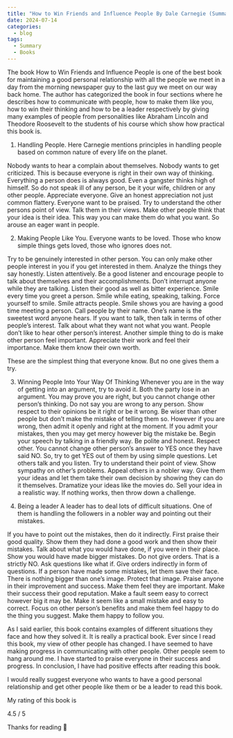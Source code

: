 ```yaml
---
title: "How to Win Friends and Influence People By Dale Carnegie (Summary)"
date: 2024-07-14
categories:
  - blog
tags:
  - Summary
  - Books
---
```


The book How to Win Friends and Influence People is one of the best book for maintaining a good personal relationship with all the people we meet in a day from the morning newspaper guy to the last guy we meet on our way back home. The author has categorized the book in four sections where he describes how to communicate with people, how to make them like you, how to win their thinking and how to be a leader respectively by giving many examples of people from personalities like Abraham Lincoln and Theodore Roosevelt to the students of his course which show how practical this book is.

1. Handling People.
Here Carnegie mentions principles in handling people based on common nature of every life on the planet.

Nobody wants to hear a complain about themselves. Nobody wants to get criticized. This is because everyone is right in their own way of thinking. Everything a person does is always good. Even a gangster thinks high of himself. So do not speak ill of any person, be it your wife, children or any other people. Appreciate everyone. Give an honest appreciation not just common flattery. Everyone want to be praised. Try to understand the other persons point of view. Talk them in their views. Make other people think that your idea is their idea. This way you can make them do what you want. So arouse an eager want in people.

2. Making People Like You.
Everyone wants to be loved. Those who know simple things gets loved, those who ignores does not.

Try to be genuinely interested in other person. You can only make other people interest in you if you get interested in them. Analyze the things they say honestly. Listen attentively. Be a good listener and encourage people to talk about themselves and their accomplishments. Don’t interrupt anyone while they are talking. Listen their good as well as bitter experience. Smile every time you greet a person. Smile while eating, speaking, talking. Force yourself to smile. Smile attracts people. Smile shows you are having a good time meeting a person. Call people by their name. One’s name is the sweetest word anyone hears. If you want to talk, then talk in terms of other people’s interest. Talk about what they want not what you want. People don’t like to hear other person’s interest. Another simple thing to do is make other person feel important. Appreciate their work and feel their importance. Make them know their own worth.

These are the simplest thing that everyone know. But no one gives them a try.

3. Winning People Into Your Way Of Thinking
Whenever you are in the way of getting into an argument, try to avoid it. Both the party lose in an argument. You may prove you are right, but you cannot change other person’s thinking. Do not say you are wrong to any person. Show respect to their opinions be it right or be it wrong. Be wiser than other people but don’t make the mistake of telling them so. However if you are wrong, then admit it openly and right at the moment. If you admit your mistakes, then you may get mercy however big the mistake be. Begin your speech by talking in a friendly way. Be polite and honest. Respect other. You cannot change other person’s answer to YES once they have said NO. So, try to get YES out of them by using simple questions. Let others talk and you listen. Try to understand their point of view. Show sympathy on other’s problems. Appeal others in a nobler way. Give them your ideas and let them take their own decision by showing they can do it themselves. Dramatize your ideas like the movies do. Sell your idea in a realistic way. If nothing works, then throw down a challenge.

4. Being a leader
A leader has to deal lots of difficult situations. One of them is handling the followers in a nobler way and pointing out their mistakes.

If you have to point out the mistakes, then do it indirectly. First praise their good quality. Show them they had done a good work and then show their mistakes. Talk about what you would have done, if you were in their place. Show you would have made bigger mistakes. Do not give orders. That is a strictly NO. Ask questions like what if. Give orders indirectly in form of questions. If a person have made some mistakes, let them save their face. There is nothing bigger than one’s image. Protect that image. Praise anyone in their improvement and success. Make them feel they are important. Make their success their good reputation. Make a fault seem easy to correct however big it may be. Make it seem like a small mistake and easy to correct. Focus on other person’s benefits and make them feel happy to do the thing you suggest. Make them happy to follow you.

As I said earlier, this book contains examples of different situations they face and how they solved it. It is really a practical book. Ever since I read this book, my view of other people has changed. I have seemed to have making progress in communicating with other people. Other people seem to hang around me. I have started to praise everyone in their success and progress. In conclusion, I have had positive effects after reading this book.

I would really suggest everyone who wants to have a good personal relationship and get other people like them or be a leader to read this book.

My rating of this book is

4.5 / 5

Thanks for reading 🙂